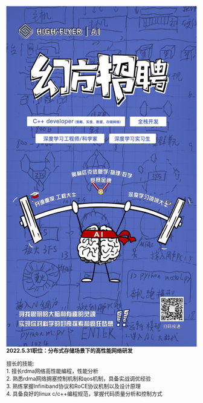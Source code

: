 <img src="https://github.com/cherryhanminmin/cherryhanminmin/blob/main/job%20posting.png" width="600" height="900" align="middle" />  
 <b>2022.5.31职位：分布式存储场景下的高性能网络研发</b>
<p>
 擅长的技能:</br> 
 1. 擅长rdma网络高性能编程，性能分析</br>
 2. 熟悉rdma网络拥塞控制机制和qos机制，具备实战调优经验</br>
 3. 熟练掌握Infiniband协议和RoCE协议机制以及设计原理</br>
 4. 具备良好的linux c/c++编程规范，掌握代码质量分析和控制方式</br>
 </p>
